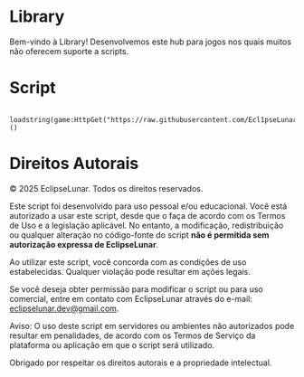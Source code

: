 # Library

Bem-vindo à Library! Desenvolvemos este hub para jogos nos quais muitos não oferecem suporte a scripts.

<!DOCTYPE html>
<html lang="pt-br">
<head>
    <meta charset="UTF-8">
    <meta name="viewport" content="width=device-width, initial-scale=1.0"
</head>
<body>
    <h1>Script</h1>
  
      loadstring(game:HttpGet("https://raw.githubusercontent.com/Ecl1pseLunar/Library/refs/heads/main/Library"))()
    
</body>
</html>

# Direitos Autorais

© 2025 EclipseLunar. Todos os direitos reservados.

Este script foi desenvolvido para uso pessoal e/ou educacional. Você está autorizado a usar este script, desde que o faça de acordo com os Termos de Uso e a legislação aplicável. No entanto, a modificação, redistribuição ou qualquer alteração no código-fonte do script **não é permitida sem autorização expressa de EclipseLunar**.

Ao utilizar este script, você concorda com as condições de uso estabelecidas. Qualquer violação pode resultar em ações legais.

Se você deseja obter permissão para modificar o script ou para uso comercial, entre em contato com EclipseLunar através do e-mail: eclipselunar.dev@gmail.com.

Aviso: O uso deste script em servidores ou ambientes não autorizados pode resultar em penalidades, de acordo com os Termos de Serviço da plataforma ou aplicação em que o script será utilizado.

Obrigado por respeitar os direitos autorais e a propriedade intelectual.
